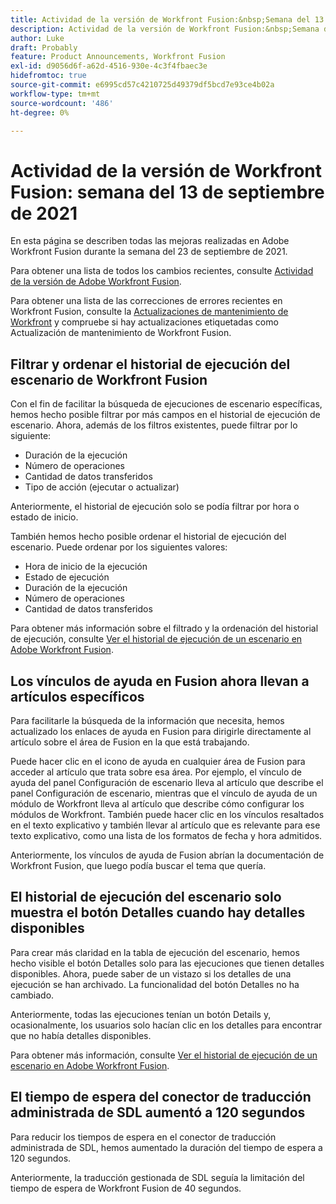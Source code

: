 ```yaml
---
title: Actividad de la versión de Workfront Fusion:&nbsp;Semana del 13 de septiembre de 2021
description: Actividad de la versión de Workfront Fusion:&nbsp;Semana del 13 de septiembre de 2021
author: Luke
draft: Probably
feature: Product Announcements, Workfront Fusion
exl-id: d9056d6f-a62d-4516-930e-4c3f4fbaec3e
hidefromtoc: true
source-git-commit: e6995cd57c4210725d49379df5bcd7e93ce4b02a
workflow-type: tm+mt
source-wordcount: '486'
ht-degree: 0%

---
```


# Actividad de la versión de Workfront Fusion: semana del 13 de septiembre de 2021

En esta página se describen todas las mejoras realizadas en Adobe Workfront Fusion durante la semana del 23 de septiembre de 2021.

Para obtener una lista de todos los cambios recientes, consulte [Actividad de la versión de Adobe Workfront Fusion](../../../product-announcements/product-releases/fusion-release-activity/fusion-release-activity.md).

Para obtener una lista de las correcciones de errores recientes en Workfront Fusion, consulte la [Actualizaciones de mantenimiento de Workfront](https://experienceleague.adobe.com/docs/workfront-known-issues/releases/current-updates.html) y compruebe si hay actualizaciones etiquetadas como Actualización de mantenimiento de Workfront Fusion.

## Filtrar y ordenar el historial de ejecución del escenario de Workfront Fusion

Con el fin de facilitar la búsqueda de ejecuciones de escenario específicas, hemos hecho posible filtrar por más campos en el historial de ejecución de escenario. Ahora, además de los filtros existentes, puede filtrar por lo siguiente:

* Duración de la ejecución
* Número de operaciones
* Cantidad de datos transferidos
* Tipo de acción (ejecutar o actualizar)

Anteriormente, el historial de ejecución solo se podía filtrar por hora o estado de inicio.

También hemos hecho posible ordenar el historial de ejecución del escenario. Puede ordenar por los siguientes valores:

* Hora de inicio de la ejecución
* Estado de ejecución
* Duración de la ejecución
* Número de operaciones
* Cantidad de datos transferidos

Para obtener más información sobre el filtrado y la ordenación del historial de ejecución, consulte [Ver el historial de ejecución de un escenario en Adobe Workfront Fusion](../../../workfront-fusion/scenarios/view-scenario-execution-history.md).

## Los vínculos de ayuda en Fusion ahora llevan a artículos específicos

Para facilitarle la búsqueda de la información que necesita, hemos actualizado los enlaces de ayuda en Fusion para dirigirle directamente al artículo sobre el área de Fusion en la que está trabajando.

Puede hacer clic en el icono de ayuda en cualquier área de Fusion para acceder al artículo que trata sobre esa área. Por ejemplo, el vínculo de ayuda del panel Configuración de escenario lleva al artículo que describe el panel Configuración de escenario, mientras que el vínculo de ayuda de un módulo de Workfront lleva al artículo que describe cómo configurar los módulos de Workfront. También puede hacer clic en los vínculos resaltados en el texto explicativo y también llevar al artículo que es relevante para ese texto explicativo, como una lista de los formatos de fecha y hora admitidos.

Anteriormente, los vínculos de ayuda de Fusion abrían la documentación de Workfront Fusion, que luego podía buscar el tema que quería.

## El historial de ejecución del escenario solo muestra el botón Detalles cuando hay detalles disponibles

Para crear más claridad en la tabla de ejecución del escenario, hemos hecho visible el botón Detalles solo para las ejecuciones que tienen detalles disponibles. Ahora, puede saber de un vistazo si los detalles de una ejecución se han archivado. La funcionalidad del botón Detalles no ha cambiado.

Anteriormente, todas las ejecuciones tenían un botón Details y, ocasionalmente, los usuarios solo hacían clic en los detalles para encontrar que no había detalles disponibles.

Para obtener más información, consulte [Ver el historial de ejecución de un escenario en Adobe Workfront Fusion](../../../workfront-fusion/scenarios/view-scenario-execution-history.md).

## El tiempo de espera del conector de traducción administrada de SDL aumentó a 120 segundos

Para reducir los tiempos de espera en el conector de traducción administrada de SDL, hemos aumentado la duración del tiempo de espera a 120 segundos.

Anteriormente, la traducción gestionada de SDL seguía la limitación del tiempo de espera de Workfront Fusion de 40 segundos.
